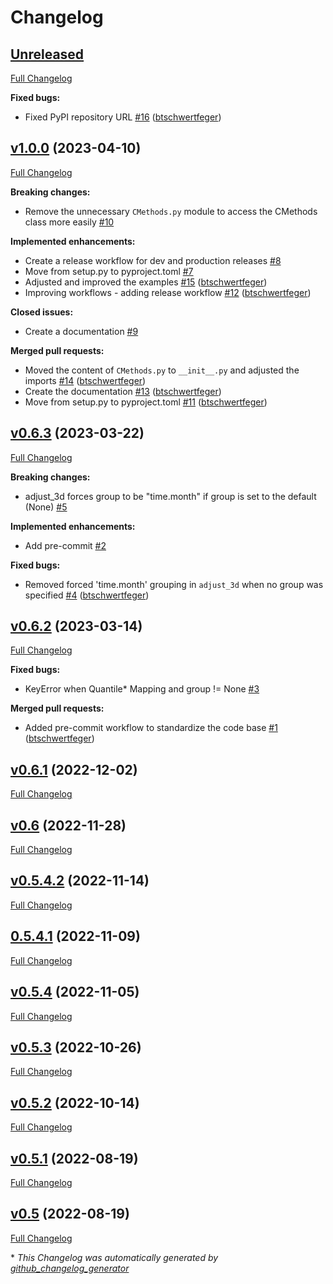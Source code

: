 # Changelog

## [Unreleased](https://github.com/btschwertfeger/python-cmethods/tree/HEAD)

[Full Changelog](https://github.com/btschwertfeger/python-cmethods/compare/v1.0.0...HEAD)

**Fixed bugs:**

- Fixed PyPI repository URL [\#16](https://github.com/btschwertfeger/python-cmethods/pull/16) ([btschwertfeger](https://github.com/btschwertfeger))

## [v1.0.0](https://github.com/btschwertfeger/python-cmethods/tree/v1.0.0) (2023-04-10)

[Full Changelog](https://github.com/btschwertfeger/python-cmethods/compare/v0.6.3...v1.0.0)

**Breaking changes:**

- Remove the unnecessary `CMethods.py` module to access the CMethods  class more easily [\#10](https://github.com/btschwertfeger/python-cmethods/issues/10)

**Implemented enhancements:**

- Create a release workflow for dev and production releases [\#8](https://github.com/btschwertfeger/python-cmethods/issues/8)
- Move from setup.py to pyproject.toml [\#7](https://github.com/btschwertfeger/python-cmethods/issues/7)
- Adjusted and improved the examples [\#15](https://github.com/btschwertfeger/python-cmethods/pull/15) ([btschwertfeger](https://github.com/btschwertfeger))
- Improving workflows - adding release workflow [\#12](https://github.com/btschwertfeger/python-cmethods/pull/12) ([btschwertfeger](https://github.com/btschwertfeger))

**Closed issues:**

- Create a documentation [\#9](https://github.com/btschwertfeger/python-cmethods/issues/9)

**Merged pull requests:**

- Moved the content of `CMethods.py` to `__init__.py` and adjusted the imports [\#14](https://github.com/btschwertfeger/python-cmethods/pull/14) ([btschwertfeger](https://github.com/btschwertfeger))
- Create the documentation [\#13](https://github.com/btschwertfeger/python-cmethods/pull/13) ([btschwertfeger](https://github.com/btschwertfeger))
- Move from setup.py to pyproject.toml [\#11](https://github.com/btschwertfeger/python-cmethods/pull/11) ([btschwertfeger](https://github.com/btschwertfeger))

## [v0.6.3](https://github.com/btschwertfeger/python-cmethods/tree/v0.6.3) (2023-03-22)

[Full Changelog](https://github.com/btschwertfeger/python-cmethods/compare/v0.6.2...v0.6.3)

**Breaking changes:**

- adjust\_3d forces group to be "time.month" if group is set to the default \(None\) [\#5](https://github.com/btschwertfeger/python-cmethods/issues/5)

**Implemented enhancements:**

- Add pre-commit [\#2](https://github.com/btschwertfeger/python-cmethods/issues/2)

**Fixed bugs:**

- Removed forced 'time.month' grouping in `adjust_3d` when no group was specified [\#4](https://github.com/btschwertfeger/python-cmethods/pull/4) ([btschwertfeger](https://github.com/btschwertfeger))

## [v0.6.2](https://github.com/btschwertfeger/python-cmethods/tree/v0.6.2) (2023-03-14)

[Full Changelog](https://github.com/btschwertfeger/python-cmethods/compare/v0.6.1...v0.6.2)

**Fixed bugs:**

- KeyError when Quantile\* Mapping and group != None [\#3](https://github.com/btschwertfeger/python-cmethods/issues/3)

**Merged pull requests:**

- Added pre-commit workflow to standardize the code base [\#1](https://github.com/btschwertfeger/python-cmethods/pull/1) ([btschwertfeger](https://github.com/btschwertfeger))

## [v0.6.1](https://github.com/btschwertfeger/python-cmethods/tree/v0.6.1) (2022-12-02)

[Full Changelog](https://github.com/btschwertfeger/python-cmethods/compare/v0.6...v0.6.1)

## [v0.6](https://github.com/btschwertfeger/python-cmethods/tree/v0.6) (2022-11-28)

[Full Changelog](https://github.com/btschwertfeger/python-cmethods/compare/v0.5.4.2...v0.6)

## [v0.5.4.2](https://github.com/btschwertfeger/python-cmethods/tree/v0.5.4.2) (2022-11-14)

[Full Changelog](https://github.com/btschwertfeger/python-cmethods/compare/0.5.4.1...v0.5.4.2)

## [0.5.4.1](https://github.com/btschwertfeger/python-cmethods/tree/0.5.4.1) (2022-11-09)

[Full Changelog](https://github.com/btschwertfeger/python-cmethods/compare/v0.5.4...0.5.4.1)

## [v0.5.4](https://github.com/btschwertfeger/python-cmethods/tree/v0.5.4) (2022-11-05)

[Full Changelog](https://github.com/btschwertfeger/python-cmethods/compare/v0.5.3...v0.5.4)

## [v0.5.3](https://github.com/btschwertfeger/python-cmethods/tree/v0.5.3) (2022-10-26)

[Full Changelog](https://github.com/btschwertfeger/python-cmethods/compare/v0.5.2...v0.5.3)

## [v0.5.2](https://github.com/btschwertfeger/python-cmethods/tree/v0.5.2) (2022-10-14)

[Full Changelog](https://github.com/btschwertfeger/python-cmethods/compare/v0.5.1...v0.5.2)

## [v0.5.1](https://github.com/btschwertfeger/python-cmethods/tree/v0.5.1) (2022-08-19)

[Full Changelog](https://github.com/btschwertfeger/python-cmethods/compare/v0.5...v0.5.1)

## [v0.5](https://github.com/btschwertfeger/python-cmethods/tree/v0.5) (2022-08-19)

[Full Changelog](https://github.com/btschwertfeger/python-cmethods/compare/41c1837e5d23c300656c8ee2ce0079d6a8baac2f...v0.5)



\* *This Changelog was automatically generated by [github_changelog_generator](https://github.com/github-changelog-generator/github-changelog-generator)*
